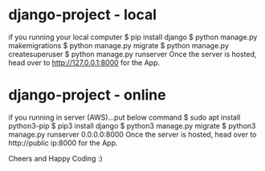 # django-project - local
if you running your local computer
$ pip install django
$ python manage.py makemigrations
$ python manage.py migrate
$ python manage.py createsuperuser
$ python manage.py runserver
Once the server is hosted, head over to http://127.0.0.1:8000 for the App.


# django-project - online
if you running in server (AWS)...put below command 
$ sudo apt install python3-pip
$ pip3 install django
$ python3 manage.py migrate
$ python3 manage.py runserver 0.0.0.0:8000
Once the server is hosted, head over to http://public ip:8000 for the App.

Cheers and Happy Coding :)
